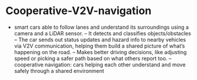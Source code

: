 # Cooperative-V2V-navigation

- smart cars able to follow lanes and understand its surroundings using a camera and a 
LiDAR sensor.
– It detects and classifies objects/obstacles 
– The car sends out status updates and hazard info to nearby vehicles via V2V communication, 
helping them build a shared picture of what’s happening on the road.
– Makes better driving decisions, like adjusting speed or picking a safer path based on what 
others report too.
– cooperative navigation: cars helping each other understand and move safely through a shared 
environment
